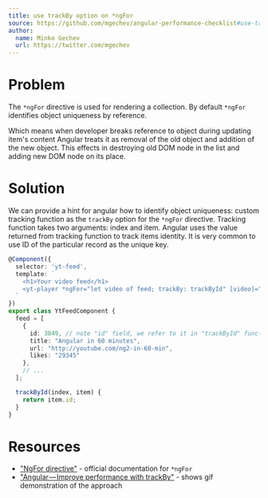 ```yaml
---
title: use trackBy option on *ngFor
source: https://github.com/mgechev/angular-performance-checklist#use-trackby-option-for-ngfor-directive
author:
  name: Minko Gechev
  url: https://twitter.com/mgechev
---
```

# Problem

The `*ngFor` directive is used for rendering a collection. By default `*ngFor` identifies object uniqueness by reference. 

Which means when developer breaks reference to object during updating item's content Angular treats it as removal of the old object and addition of the new object. This effects in destroying old DOM node in the list and adding new DOM node on its place.

# Solution

We can provide a hint for angular how to identify object uniqueness: custom tracking function as the `trackBy` option for the `*ngFor` directive. Tracking function takes two arguments: index and item. Angular uses the value returned from tracking function to track items identity. It is very common to use ID of the particular record as the unique key.

```ts
@Component({
  selector: 'yt-feed',
  template: `
    <h1>Your video feed</h1>
    <yt-player *ngFor="let video of feed; trackBy: trackById" [video]="video"></yt-player>
  `
})
export class YtFeedComponent {
  feed = [
    {
      id: 3849, // note "id" field, we refer to it in "trackById" function
      title: "Angular in 60 minutes",
      url: "http://youtube.com/ng2-in-60-min",
      likes: "29345"
    },
    // ...
  ];

  trackById(index, item) {
    return item.id;
  }
}
```

# Resources
- ["NgFor directive"](https://angular.io/docs/ts/latest/api/common/index/NgFor-directive.html) - official documentation for `*ngFor`
- ["Angular — Improve performance with trackBy"](https://netbasal.com/angular-2-improve-performance-with-trackby-cc147b5104e5) - shows gif demonstration of the approach
